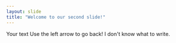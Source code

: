 ```yaml
---
layout: slide
title: "Welcome to our second slide!"
---
```

Your text
Use the left arrow to go back!
I don't know what to write.

